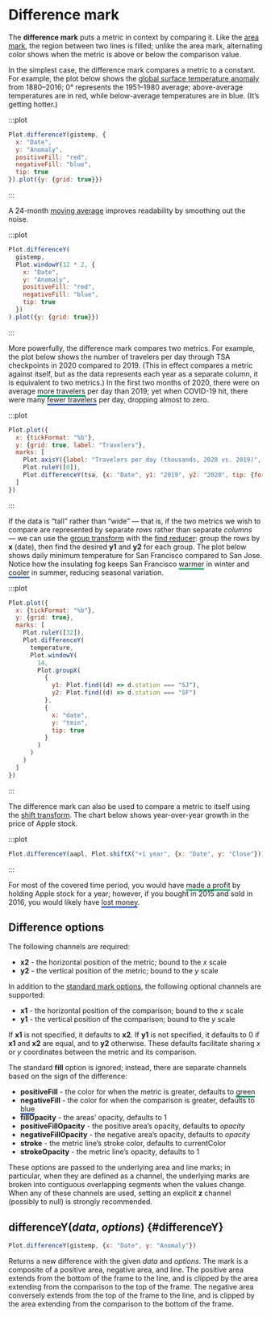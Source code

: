 <script setup>

import * as Plot from "@observablehq/plot";
import * as d3 from "d3";
import {computed, shallowRef, onMounted} from "vue";

const aapl = shallowRef([]);
const gistemp = shallowRef([]);
const tsa = shallowRef([{Date: new Date("2020-01-01")}]);
const temperature = shallowRef([{date: new Date("2020-01-01")}]);

onMounted(() => {
  d3.csv("../data/aapl.csv", d3.autoType).then((data) => (aapl.value = data));
  d3.csv("../data/gistemp.csv", d3.autoType).then((data) => (gistemp.value = data));
  d3.csv("../data/tsa.csv",d3.autoType).then((data) => (tsa.value = data));
  d3.csv("../data/sf-sj-temperatures.csv", d3.autoType).then((data) => (temperature.value = data.filter((d) => d.date.getUTCFullYear() === 2020)));
});

</script>

# Difference mark <VersionBadge pr="1896" />

The **difference mark** puts a metric in context by comparing it. Like the [area mark](./area.md), the region between two lines is filled; unlike the area mark, alternating color shows when the metric is above or below the comparison value.

In the simplest case, the difference mark compares a metric to a constant. For example, the plot below shows the [global surface temperature anomaly](https://data.giss.nasa.gov/gistemp/) from 1880–2016; 0° represents the 1951–1980 average; above-average temperatures are in <span style="border-bottom: solid var(--vp-c-red) 3px;">red</span>, while below-average temperatures are in <span style="border-bottom: solid var(--vp-c-blue) 3px;">blue</span>. (It’s getting hotter.)

:::plot
```js
Plot.differenceY(gistemp, {
  x: "Date",
  y: "Anomaly",
  positiveFill: "red",
  negativeFill: "blue",
  tip: true
}).plot({y: {grid: true}})
```
:::

A 24-month [moving average](../transforms/window.md) improves readability by smoothing out the noise.

:::plot
```js
Plot.differenceY(
  gistemp,
  Plot.windowY(12 * 2, {
    x: "Date",
    y: "Anomaly",
    positiveFill: "red",
    negativeFill: "blue",
    tip: true
  })
).plot({y: {grid: true}})
```
:::

More powerfully, the difference mark compares two metrics. For example, the plot below shows the number of travelers per day through TSA checkpoints in 2020 compared to 2019. (This in effect compares a metric against itself, but as the data represents each year as a separate column, it is equivalent to two metrics.) In the first two months of 2020, there were on average <span style="border-bottom: solid #01ab63 3px;">more travelers</span> per day than 2019; yet when COVID-19 hit, there were many <span style="border-bottom: solid #4269d0 3px;">fewer travelers</span> per day, dropping almost to zero.

:::plot
```js
Plot.plot({
  x: {tickFormat: "%b"},
  y: {grid: true, label: "Travelers"},
  marks: [
    Plot.axisY({label: "Travelers per day (thousands, 2020 vs. 2019)", tickFormat: (d) => d / 1000}),
    Plot.ruleY([0]),
    Plot.differenceY(tsa, {x: "Date", y1: "2019", y2: "2020", tip: {format: {x: "%B %-d"}}})
  ]
})
```
:::

If the data is “tall” rather than “wide” — that is, if the two metrics we wish to compare are represented by separate *rows* rather than separate *columns* — we can use the [group transform](../transforms/group.md) with the [find reducer](../transforms/group.md#find): group the rows by **x** (date), then find the desired **y1** and **y2** for each group. The plot below shows daily minimum temperature for San Francisco compared to San Jose. Notice how the insulating fog keeps San Francisco <span style="border-bottom: solid #01ab63 3px;">warmer</span> in winter and <span style="border-bottom: solid #4269d0 3px;">cooler</span> in summer, reducing seasonal variation.

:::plot
```js
Plot.plot({
  x: {tickFormat: "%b"},
  y: {grid: true},
  marks: [
    Plot.ruleY([32]),
    Plot.differenceY(
      temperature,
      Plot.windowY(
        14,
        Plot.groupX(
          {
            y1: Plot.find((d) => d.station === "SJ"),
            y2: Plot.find((d) => d.station === "SF")
          },
          {
            x: "date",
            y: "tmin",
            tip: true
          }
        )
      )
    )
  ]
})
```
:::

The difference mark can also be used to compare a metric to itself using the [shift transform](../transforms/shift.md). The chart below shows year-over-year growth in the price of Apple stock.

:::plot
```js
Plot.differenceY(aapl, Plot.shiftX("+1 year", {x: "Date", y: "Close"})).plot({y: {grid: true}})
```
:::

For most of the covered time period, you would have <span style="border-bottom: solid #01ab63 3px;">made a profit</span> by holding Apple stock for a year; however, if you bought in 2015 and sold in 2016, you would likely have <span style="border-bottom: solid #4269d0 3px;">lost money</span>.

## Difference options

The following channels are required:

* **x2** - the horizontal position of the metric; bound to the *x* scale
* **y2** - the vertical position of the metric; bound to the *y* scale

In addition to the [standard mark options](../features/marks.md#mark-options), the following optional channels are supported:

* **x1** - the horizontal position of the comparison; bound to the *x* scale
* **y1** - the vertical position of the comparison; bound to the *y* scale

If **x1** is not specified, it defaults to **x2**. If **y1** is not specified, it defaults to 0 if **x1** and **x2** are equal, and to **y2** otherwise. These defaults facilitate sharing *x* or *y* coordinates between the metric and its comparison.

The standard **fill** option is ignored; instead, there are separate channels based on the sign of the difference:

* **positiveFill** - the color for when the metric is greater, defaults to <span style="border-bottom:solid #01ab63 3px;">green</span>
* **negativeFill** - the color for when the comparison is greater, defaults to <span style="border-bottom:solid #4269d0 3px;">blue</span>
* **fillOpacity** - the areas’ opacity, defaults to 1
* **positiveFillOpacity** - the positive area’s opacity, defaults to *opacity*
* **negativeFillOpacity** - the negative area’s opacity, defaults to *opacity*
* **stroke** - the metric line’s stroke color, defaults to currentColor
* **strokeOpacity** - the metric line’s opacity, defaults to 1

These options are passed to the underlying area and line marks; in particular, when they are defined as a channel, the underlying marks are broken into contiguous overlapping segments when the values change. When any of these channels are used, setting an explicit **z** channel (possibly to null) is strongly recommended.

## differenceY(*data*, *options*) {#differenceY}

```js
Plot.differenceY(gistemp, {x: "Date", y: "Anomaly"})
```

Returns a new difference with the given *data* and *options*. The mark is a composite of a positive area, negative area, and line. The positive area extends from the bottom of the frame to the line, and is clipped by the area extending from the comparison to the top of the frame. The negative area conversely extends from the top of the frame to the line, and is clipped by the area extending from the comparison to the bottom of the frame.

